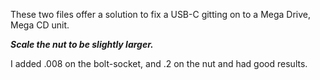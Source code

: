 These two files offer a solution to fix a USB-C gitting on to a Mega Drive, Mega CD unit.

***Scale the nut to be slightly larger.***

I added .008 on the bolt-socket, and .2 on the nut and had good results.
